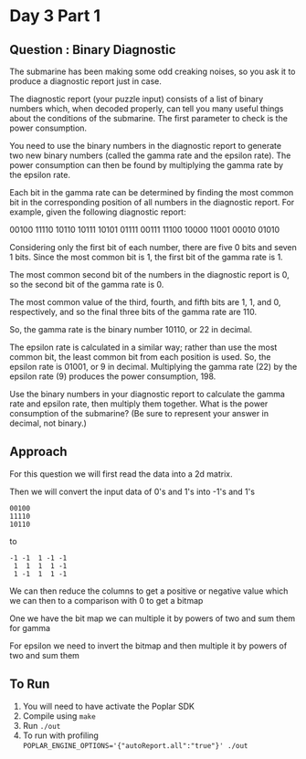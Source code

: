 # Day 3 Part 1

## Question : Binary Diagnostic

The submarine has been making some odd creaking noises, so you ask it to produce a diagnostic report just in case.

The diagnostic report (your puzzle input) consists of a list of binary numbers which, when decoded properly, can tell you many useful things about the conditions of the submarine. The first parameter to check is the power consumption.

You need to use the binary numbers in the diagnostic report to generate two new binary numbers (called the gamma rate and the epsilon rate). The power consumption can then be found by multiplying the gamma rate by the epsilon rate.

Each bit in the gamma rate can be determined by finding the most common bit in the corresponding position of all numbers in the diagnostic report. For example, given the following diagnostic report:

00100
11110
10110
10111
10101
01111
00111
11100
10000
11001
00010
01010

Considering only the first bit of each number, there are five 0 bits and seven 1 bits. Since the most common bit is 1, the first bit of the gamma rate is 1.

The most common second bit of the numbers in the diagnostic report is 0, so the second bit of the gamma rate is 0.

The most common value of the third, fourth, and fifth bits are 1, 1, and 0, respectively, and so the final three bits of the gamma rate are 110.

So, the gamma rate is the binary number 10110, or 22 in decimal.

The epsilon rate is calculated in a similar way; rather than use the most common bit, the least common bit from each position is used. So, the epsilon rate is 01001, or 9 in decimal. Multiplying the gamma rate (22) by the epsilon rate (9) produces the power consumption, 198.

Use the binary numbers in your diagnostic report to calculate the gamma rate and epsilon rate, then multiply them together. What is the power consumption of the submarine? (Be sure to represent your answer in decimal, not binary.)

## Approach

For this question we will first read the data into a 2d matrix.

Then we will convert the input data of 0's and 1's into -1's and 1's

```
00100
11110
10110
```
to
```
-1 -1  1 -1 -1
 1  1  1  1 -1
 1 -1  1  1 -1
```

We can then reduce the columns to get a positive or negative value which we can then to a comparison with 0 to get a bitmap

One we have the bit map we can multiple it by powers of two and sum them for gamma

For epsilon we need to invert the bitmap and then multiple it by powers of two and sum them

## To Run


1. You will need to have activate the Poplar SDK
2. Compile using `make`
3. Run `./out`
4. To run with profiling `POPLAR_ENGINE_OPTIONS='{"autoReport.all":"true"}' ./out`


